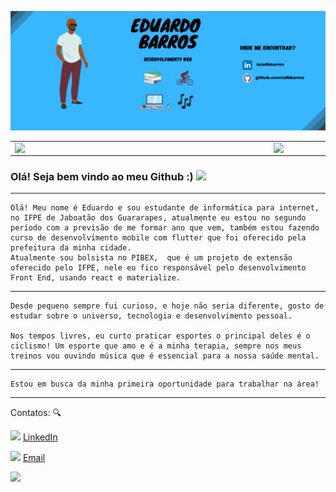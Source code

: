 ![](https://github.com/edbbarros/edbbarros/blob/main/imagens/Capa_Github.png)  

<center>
<table>
    <tr>
        <td><img width="400px" align="left" src="https://github-readme-stats.vercel.app/api/top-langs/?username=edbbarros&hide=html&layout=compact&theme=buefy" /></td>
        <td><img width="495px" align="left" src="https://github-readme-stats.vercel.app/api?username=edbbarros&theme=buefy"/></td>
    </tr>   
</table>
</center>  

### Olá! Seja bem vindo ao meu Github :) <img src="https://github.com/edbbarros/edbbarros/blob/main/images/Hi.gif" width="30px">

---

    Olá! Meu nome é Eduardo e sou estudante de informática para internet, no IFPE de Jaboatão dos Guararapes, atualmente eu estou no segundo período com a previsão de me formar ano que vem, também estou fazendo curso de desenvolvimento mobile com flutter que foi oferecido pela prefeitura da minha cidade.
    Atualmente sou bolsista no PIBEX,  que é um projeto de extensão oferecido pelo IFPE, nele eu fico responsável pelo desenvolvimento Front End, usando react e materialize.
 
---
    Desde pequeno sempre fui curioso, e hoje não seria diferente, gosto de estudar sobre o universo, tecnologia e desenvolvimento pessoal.

    Nos tempos livres, eu curto praticar esportes o principal deles é o ciclismo! Um esporte que amo e é a minha terapia, sempre nos meus treinos vou ouvindo música que é essencial para a nossa saúde mental.

--- 

    Estou em busca da minha primeira oportunidade para trabalhar na área!  


---




Contatos: :mag:  

<a href="https://www.linkedin.com/in/edbbarros/"><img src="https://github.com/edbbarros/edbbarros/blob/main/images/linkedin.png" width="16"></img></a> [LinkedIn](https://www.linkedin.com/in/edbbarros/)  

<a href="mailto:edbbarros@hotmail.com"><img src="https://github.com/edbbarros/edbbarros/blob/main/images/email.png" width="16"></img></a> [Email](mailto:edbbarros@hotmail.com)  



![](https://komarev.com/ghpvc/?username=edbbarros&color=blue&style=flat)
